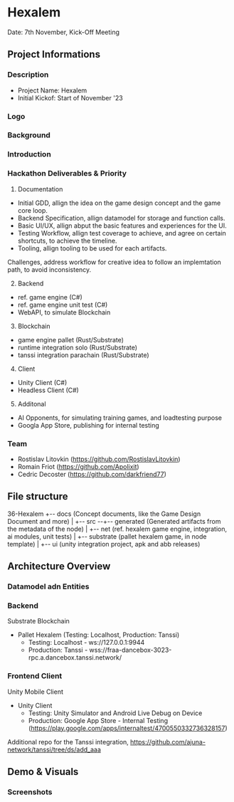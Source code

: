 # Hexalem

Date: 7th November, Kick-Off Meeting

## Project Informations

### Description
- Project Name: Hexalem
- Initial Kickof: Start of November '23

### Logo

### Background

### Introduction

### Hackathon Deliverables & Priority

1. Documentation
- Initial GDD, allign the idea on the game design concept and the game core loop.
- Backend Specification, allign datamodel for storage and function calls.
- Basic UI/UX, allign abput the basic features and experiences for the UI.
- Testing Workflow, allign test coverage to achieve, and agree on certain shortcuts, to achieve the timeline.
- Tooling, allign tooling to be used for each artifacts.

Challenges, address workflow for creative idea to follow an implemtation path, to avoid inconsistency.

2. Backend
- ref. game engine (C#)
- ref. game engine unit test (C#)
- WebAPI, to simulate Blockchain

3. Blockchain
- game engine pallet (Rust/Substrate)
- runtime integration solo (Rust/Substrate)
- tanssi integration parachain (Rust/Substrate)

4. Client
- Unity Client (C#)
- Headless Client (C#)

5. Additonal
- AI Opponents, for simulating training games, and loadtesting purpose
- Googla App Store, publishing for internal testing

### Team

- Rostislav Litovkin (https://github.com/RostislavLitovkin)
- Romain Friot (https://github.com/Apolixit)
- Cedric Decoster (https://github.com/darkfriend77)

## File structure

36-Hexalem
   +-- docs (Concept documents, like the Game Design Document and more)
   |
   +-- src --+-- generated (Generated artifacts from the metadata of the node)
             |
             +-- net (ref. hexalem game engine, integration, ai modules, unit tests)
             |
             +-- substrate (pallet hexalem game, in node template)
             |
             +-- ui (unity integration project, apk and abb releases)

## Architecture Overview

### Datamodel adn Entities

### Backend

Substrate Blockchain
- Pallet Hexalem (Testing: Localhost, Production: Tanssi)
  - Testing: Localhost - ws://127.0.0.1:9944
  - Production: Tanssi - wss://fraa-dancebox-3023-rpc.a.dancebox.tanssi.network/

### Frontend Client

Unity Mobile Client
- Unity Client
  - Testing: Unity Simulator and Android Live Debug on Device
  - Production: Google App Store - Internal Testing (https://play.google.com/apps/internaltest/4700550332736328157)

Additional repo for the Tanssi integration,
https://github.com/ajuna-network/tanssi/tree/ds/add_aaa




## Demo & Visuals

### Screenshots